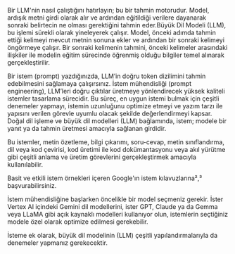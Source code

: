 Bir LLM'nin nasıl çalıştığını hatırlayın; bu bir tahmin motorudur. Model, ardışık metni girdi olarak alır ve ardından eğitildiği verilere dayanarak sonraki belirtecin
ne olması gerektiğini tahmin eder.Büyük Dil Modeli (LLM), bu işlemi sürekli olarak yineleyerek çalışır. Model, önceki adımda tahmin ettiği kelimeyi mevcut metnin sonuna ekler 
ve ardından bir sonraki kelimeyi öngörmeye çalışır. Bir sonraki kelimenin tahmini, önceki kelimeler arasındaki ilişkiler ile modelin eğitim sürecinde öğrenmiş 
olduğu bilgiler temel alınarak gerçekleştirilir.

Bir istem (prompt) yazdığınızda, LLM’in doğru token dizilimini tahmin edebilmesini sağlamaya çalışırsınız.
İstem mühendisliği (prompt engineering), LLM’leri doğru çıktılar üretmeye yönlendirecek yüksek kaliteli istemler tasarlama sürecidir.
Bu süreç, en uygun istemi bulmak için çeşitli denemeler yapmayı, istemin uzunluğunu optimize etmeyi ve yazım tarzı ile yapısını verilen görevle uyumlu olacak şekilde değerlendirmeyi kapsar.
Doğal dil işleme ve büyük dil modelleri (LLM) bağlamında, istem; modele bir yanıt ya da tahmin üretmesi amacıyla sağlanan girdidir.

Bu istemler, metin özetleme, bilgi çıkarımı, soru-cevap, metin sınıflandırma, dil veya kod çevirisi, kod üretimi ile kod dokümantasyonu veya
akıl yürütme gibi çeşitli anlama ve üretim görevlerini gerçekleştirmek amacıyla kullanılabilir.

Basit ve etkili istem örnekleri içeren Google'ın istem kılavuzlarına²,³ başvurabilirsiniz.

İstem mühendisliğine başlarken öncelikle bir model seçmeniz gerekir.
İster Vertex AI içindeki Gemini dil modellerini, ister GPT, Claude ya da Gemma veya LLaMA gibi açık kaynaklı modelleri kullanıyor olun, istemlerin seçtiğiniz modele özel olarak optimize edilmesi gerekebilir.

İsteme ek olarak, büyük dil modelinin (LLM) çeşitli yapılandırmalarıyla da denemeler yapmanız gerekecektir.
